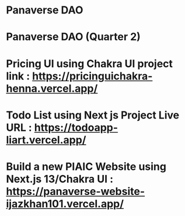 #  Panaverse DAO

# Panaverse DAO (Quarter 2)
 
# Pricing UI using Chakra UI project link : https://pricinguichakra-henna.vercel.app/

# Todo List using Next js Project Live URL : https://todoapp-liart.vercel.app/

# Build a new PIAIC Website using Next.js 13/Chakra UI : https://panaverse-website-ijazkhan101.vercel.app/


